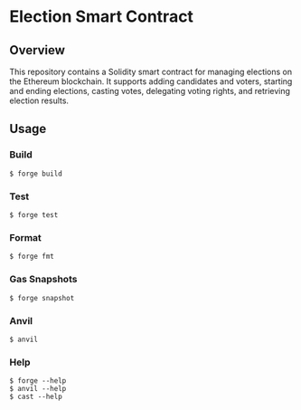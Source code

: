 # Election Smart Contract
## Overview

This repository contains a Solidity smart contract for managing elections on the Ethereum blockchain. It supports adding candidates and voters, starting and ending elections, casting votes, delegating voting rights, and retrieving election results.

## Usage

### Build

```shell
$ forge build
```

### Test

```shell
$ forge test
```

### Format

```shell
$ forge fmt
```

### Gas Snapshots

```shell
$ forge snapshot
```

### Anvil

```shell
$ anvil
```


### Help

```shell
$ forge --help
$ anvil --help
$ cast --help
```
